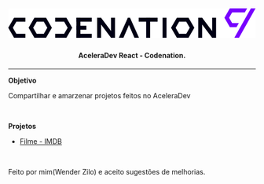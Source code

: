 <h1 align="center">
    <img alt="Logo da Codenation" title="#logoCodenation" src="./public/img/logoCodenation.png" />
</h1>

<h4 align="center">
  AceleraDev React - Codenation.
</h4>

<hr/>

<span name="objetivo"><strong>Objetivo</strong></span>
    <p>Compartilhar e amarzenar projetos feitos no AceleraDev</p>
<br>

<span name="projeto"><strong>Projetos</strong></span>
- [Filme - IMDB](https://reactjs.org)

<br>

Feito por mim(Wender Zilo) e aceito sugestões de melhorias.

